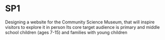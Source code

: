 # SP1
Designing a website for the Community Science Museum, that will inspire visitors to explore it in person
Its core target audience is primary and middle school children (ages 7-15) and families with young children
